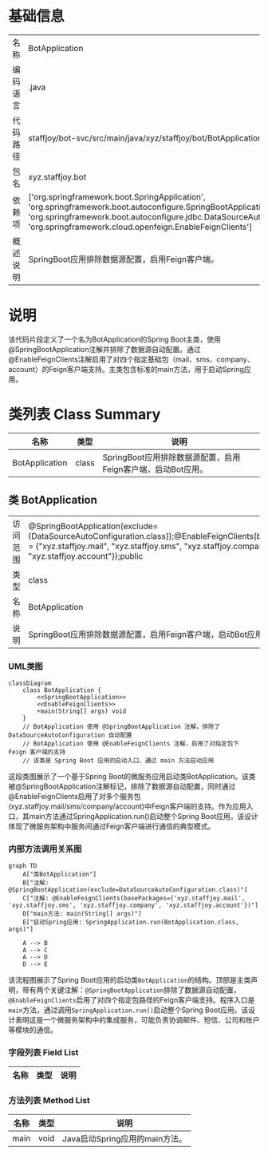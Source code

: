 # 基础信息

|      |      |
|------|------|
| 名称 | BotApplication |
| 编码语言 | .java |
| 代码路径 | staffjoy/bot-svc/src/main/java/xyz/staffjoy/bot/BotApplication.java |
| 包名 | xyz.staffjoy.bot |
| 依赖项 | ['org.springframework.boot.SpringApplication', 'org.springframework.boot.autoconfigure.SpringBootApplication', 'org.springframework.boot.autoconfigure.jdbc.DataSourceAutoConfiguration', 'org.springframework.cloud.openfeign.EnableFeignClients'] |
| 概述说明 | SpringBoot应用排除数据源配置，启用Feign客户端。 |

# 说明

该代码片段定义了一个名为BotApplication的Spring Boot主类，使用@SpringBootApplication注解并排除了数据源自动配置。通过@EnableFeignClients注解启用了对四个指定基础包（mail、sms、company、account）的Feign客户端支持。主类包含标准的main方法，用于启动Spring应用。

# 类列表 Class Summary

| 名称   | 类型  | 说明 |
|-------|------|-------------|
| BotApplication | class | SpringBoot应用排除数据源配置，启用Feign客户端，启动Bot应用。 |



## 类 BotApplication

|      |      |
|------|------|
| 访问范围 | @SpringBootApplication(exclude={DataSourceAutoConfiguration.class});@EnableFeignClients(basePackages = {"xyz.staffjoy.mail", "xyz.staffjoy.sms", "xyz.staffjoy.company", "xyz.staffjoy.account"});public |
| 类型 | class |
| 名称 | BotApplication |
| 说明 | SpringBoot应用排除数据源配置，启用Feign客户端，启动Bot应用。 |


### UML类图

```mermaid
classDiagram
    class BotApplication {
        <<SpringBootApplication>>
        <<EnableFeignClients>>
        +main(String[] args) void
    }
    // BotApplication 使用 @SpringBootApplication 注解，排除了 DataSourceAutoConfiguration 自动配置
    // BotApplication 使用 @EnableFeignClients 注解，启用了对指定包下 Feign 客户端的支持
    // 该类是 Spring Boot 应用的启动入口，通过 main 方法启动应用
```

这段类图展示了一个基于Spring Boot的微服务应用启动类BotApplication。该类被@SpringBootApplication注解标记，排除了数据源自动配置，同时通过@EnableFeignClients启用了对多个服务包(xyz.staffjoy.mail/sms/company/account)中Feign客户端的支持。作为应用入口，其main方法通过SpringApplication.run()启动整个Spring Boot应用。该设计体现了微服务架构中服务间通过Feign客户端进行通信的典型模式。


### 内部方法调用关系图

```mermaid
graph TD
    A["类BotApplication"]
    B["注解: @SpringBootApplication(exclude=DataSourceAutoConfiguration.class)"]
    C["注解: @EnableFeignClients(basePackages={'xyz.staffjoy.mail', 'xyz.staffjoy.sms', 'xyz.staffjoy.company', 'xyz.staffjoy.account'})"]
    D["main方法: main(String[] args)"]
    E["启动Spring应用: SpringApplication.run(BotApplication.class, args)"]

    A --> B
    A --> C
    A --> D
    D --> E
```

该流程图展示了Spring Boot应用的启动类`BotApplication`的结构。顶部是主类声明，带有两个关键注解：`@SpringBootApplication`排除了数据源自动配置，`@EnableFeignClients`启用了对四个指定包路径的Feign客户端支持。程序入口是`main`方法，通过调用`SpringApplication.run()`启动整个Spring Boot应用。该设计表明这是一个微服务架构中的集成服务，可能负责协调邮件、短信、公司和账户等模块的通信。

### 字段列表 Field List

| 名称  | 类型  | 说明 |
|-------|-------|------|

### 方法列表 Method List

| 名称  | 类型  | 说明 |
|-------|-------|------|
| main | void | Java启动Spring应用的main方法。 |




